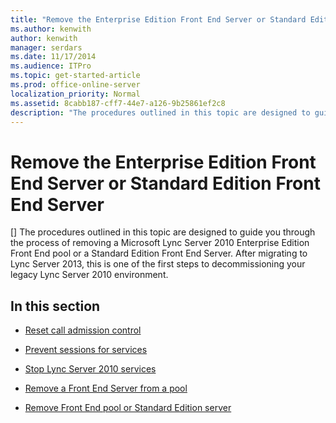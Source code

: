 ```yaml
---
title: "Remove the Enterprise Edition Front End Server or Standard Edition Front End Server"
ms.author: kenwith
author: kenwith
manager: serdars
ms.date: 11/17/2014
ms.audience: ITPro
ms.topic: get-started-article
ms.prod: office-online-server
localization_priority: Normal
ms.assetid: 8cabb187-cff7-44e7-a126-9b25861ef2c8
description: "The procedures outlined in this topic are designed to guide you through the process of removing a Microsoft Lync Server 2010 Enterprise Edition Front End pool or a Standard Edition Front End Server. After migrating to Lync Server 2013, this is one of the first steps to decommissioning your legacy Lync Server 2010 environment."
---
```


# Remove the Enterprise Edition Front End Server or Standard Edition Front End Server
[]
The procedures outlined in this topic are designed to guide you through the process of removing a Microsoft Lync Server 2010 Enterprise Edition Front End pool or a Standard Edition Front End Server. After migrating to Lync Server 2013, this is one of the first steps to decommissioning your legacy Lync Server 2010 environment.
  
## In this section

- [Reset call admission control](reset-call-admission-control.md)
    
- [Prevent sessions for services](prevent-sessions-for-services.md)
    
- [Stop Lync Server 2010 services](stop-lync-server-2010-services.md)
    
- [Remove a Front End Server from a pool](remove-a-front-end-server-from-a-pool.md)
    
- [Remove Front End pool or Standard Edition server](remove-front-end-pool-or-standard-edition-server.md)
    

